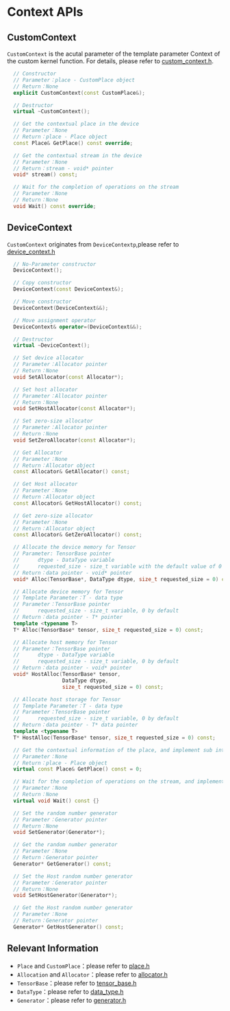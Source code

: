 # Context APIs

## CustomContext
`CustomContext` is the acutal parameter of the template parameter Context of the custom kernel function. For details, please refer to [custom_context.h](https://github.com/PaddlePaddle/Paddle/blob/develop/paddle/phi/backends/custom/custom_context.h).

```c++
  // Constructor
  // Parameter：place - CustomPlace object
  // Return：None
  explicit CustomContext(const CustomPlace&);

  // Destructor
  virtual ~CustomContext();

  // Get the contextual place in the device
  // Parameter：None
  // Return：place - Place object
  const Place& GetPlace() const override;

  // Get the contextual stream in the device
  // Parameter：None
  // Return：stream - void* pointer
  void* stream() const;

  // Wait for the completion of operations on the stream
  // Parameter：None
  // Return：None
  void Wait() const override;
```

## DeviceContext
`CustomContext` originates from `DeviceContextp`,please refer to [device_context.h](https://github.com/PaddlePaddle/Paddle/blob/develop/paddle/phi/core/device_context.h)

```c++
  // No-Parameter constructor
  DeviceContext();

  // Copy constructor
  DeviceContext(const DeviceContext&);

  // Move constructor
  DeviceContext(DeviceContext&&);

  // Move assignment operator
  DeviceContext& operator=(DeviceContext&&);

  // Destructor
  virtual ~DeviceContext();

  // Set device allocator
  // Parameter：Allocator pointer
  // Return：None
  void SetAllocator(const Allocator*);

  // Set host allocator
  // Parameter：Allocator pointer
  // Return：None
  void SetHostAllocator(const Allocator*);

  // Set zero-size allocator
  // Parameter：Allocator pointer
  // Return：None
  void SetZeroAllocator(const Allocator*);

  // Get Allocator
  // Parameter：None
  // Return：Allocator object
  const Allocator& GetAllocator() const;

  // Get Host allocator
  // Parameter：None
  // Return：Allocator object
  const Allocator& GetHostAllocator() const;

  // Get zero-size allocator
  // Parameter：None
  // Return：Allocator object
  const Allocator& GetZeroAllocator() const;

  // Allocate the device memory for Tensor
  // Parameter: TensorBase pointer
  //      dtype - DataType variable
  //      requested_size - size_t variable with the default value of 0
  // Return：data pointer - void* pointer
  void* Alloc(TensorBase*, DataType dtype, size_t requested_size = 0) const;

  // Allocate device memory for Tensor
  // Template Parameter：T - data type
  // Parameter：TensorBase pointer
  //      requested_size - size_t variable, 0 by default
  // Return：data pointer - T* pointer
  template <typename T>
  T* Alloc(TensorBase* tensor, size_t requested_size = 0) const;

  // Allocate host memory for Tensor
  // Parameter：TensorBase pointer
  //      dtype - DataType variable
  //      requested_size - size_t variable, 0 by default
  // Return：data pointer - void* pointer
  void* HostAlloc(TensorBase* tensor,
                  DataType dtype,
                  size_t requested_size = 0) const;

  // Allocate host storage for Tensor
  // Template Parameter：T - data type
  // Parameter：TensorBase pointer
  //      requested_size - size_t variable, 0 by default
  // Return：data pointer - T* data pointer
  template <typename T>
  T* HostAlloc(TensorBase* tensor, size_t requested_size = 0) const;

  // Get the contextual information of the place, and implement sub interfaces
  // Parameter：None
  // Return：place - Place object
  virtual const Place& GetPlace() const = 0;

  // Wait for the completion of operations on the stream, and implement sub interfaces
  // Parameter：None
  // Return：None
  virtual void Wait() const {}

  // Set the random number generator
  // Parameter：Generator pointer
  // Return：None
  void SetGenerator(Generator*);

  // Get the random number generator
  // Parameter：None
  // Return：Generator pointer
  Generator* GetGenerator() const;

  // Set the Host random number generator
  // Parameter：Generator pointer
  // Return：None
  void SetHostGenerator(Generator*);

  // Get the Host random number generator
  // Parameter：None
  // Return：Generator pointer
  Generator* GetHostGenerator() const;

```

## Relevant Information

- `Place` and `CustomPlace`：please refer to [place.h](https://github.com/PaddlePaddle/Paddle/blob/develop/paddle/phi/common/place.h)
- `Allocation` and `Allocator`：please refer to [allocator.h](https://github.com/PaddlePaddle/Paddle/blob/develop/paddle/phi/core/allocator.h)
- `TensorBase`：please refer to [tensor_base.h](https://github.com/PaddlePaddle/Paddle/blob/develop/paddle/phi/core/tensor_base.h)
- `DataType`：please refer to [data_type.h](https://github.com/PaddlePaddle/Paddle/blob/develop/paddle/phi/common/data_type.h)
- `Generator`：please refer to [generator.h](https://github.com/PaddlePaddle/Paddle/blob/develop/paddle/phi/core/generator.h)

